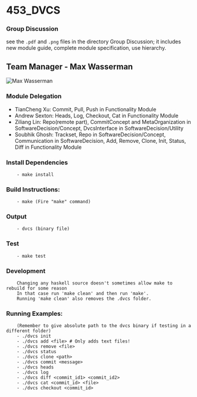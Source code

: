 # 453_DVCS

### Group Discussion
see the `.pdf` and `.png` files in the directory Group Discussion; it includes new module guide, complete module specification, use hierarchy. 

## Team Manager - Max Wasserman
![Max Wasserman](https://www.cs.rochester.edu/people/graduate/assets/images/wasserman_max.jpg?1575253267788)

### Module Delegation
- TianCheng Xu: Commit, Pull, Push in Functionality Module
- Andrew Sexton: Heads, Log, Checkout, Cat in Functionality Module
- Ziliang Lin: Repo(remote part), CommitConcept and MetaOrganization in SoftwareDecision/Concept, DvcsInterface in SoftwareDecision/Utility
- Soubhik Ghosh: Trackset, Repo in SoftwareDecision/Concept, Communication in SoftwareDecision,
                 Add, Remove, Clone, Init, Status, Diff in Functionality Module

### Install Dependencies
        - make install

### Build Instructions:
        - make (Fire "make" command)

### Output
        - dvcs (binary file)

### Test
        - make test

### Development
        Changing any haskell source doesn't sometimes allow make to rebuild for some reason
        In that case run 'make clean' and then run 'make'.
        Running 'make clean' also removes the .dvcs folder.

### Running Examples:
        (Remember to give absolute path to the dvcs binary if testing in a different folder)
        - ./dvcs init
        - ./dvcs add <file> # Only adds text files!
        - ./dvcs remove <file>
        - ./dvcs status
        - ./dvcs clone <path>
        - ./dvcs commit <message>
        - ./dvcs heads
        - ./dvcs log
        - ./dvcs diff <commit_id1> <commit_id2>
        - ./dvcs cat <commit_id> <file>
        - ./dvcs checkout <commit_id>
        
      
